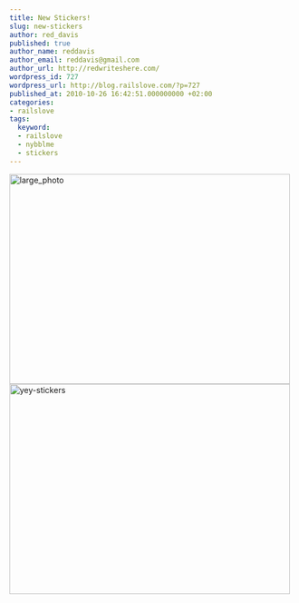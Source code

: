 ```yaml
---
title: New Stickers!
slug: new-stickers
author: red_davis
published: true
author_name: reddavis
author_email: reddavis@gmail.com
author_url: http://redwriteshere.com/
wordpress_id: 727
wordpress_url: http://blog.railslove.com/?p=727
published_at: 2010-10-26 16:42:51.000000000 +02:00
categories:
- railslove
tags:
  keyword:
  - railslove
  - nybblme
  - stickers
---
```

<img class="alignnone size-full wp-image-728" title="large_photo" src="http://blog.railslove.com/wp-content/uploads/2010/10/large_photo.jpeg" alt="large_photo" width="495" height="370" />

<img class="alignnone size-full wp-image-729" title="yey-stickers" src="http://blog.railslove.com/wp-content/uploads/2010/10/yey-stickers.jpeg" alt="yey-stickers" width="495" height="370" />
